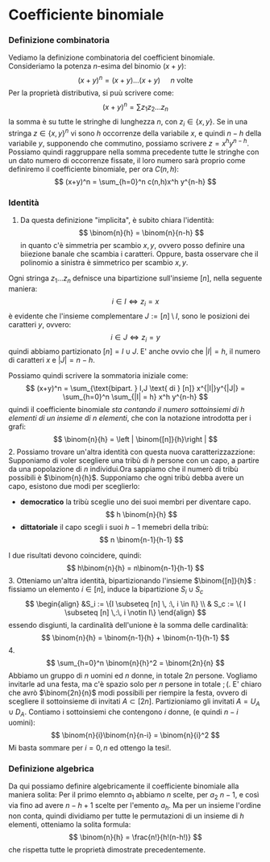 # Coefficiente binomiale
### Definizione combinatoria
Vediamo la definizione combinatoria del coefficient binomiale.
Consideriamo la potenza $n$-esima del binomio $(x+y)$:
$$
(x+y)^n = (x+y)\dots (x+y) \quad\text{ $n$ volte }
$$
Per la proprietà distributiva, si puù scrivere come:
$$
(x+y)^n = \sum z_1z_2\dots z_n
$$
la somma è su tutte le stringhe di lunghezza $n$, con $z_i \in \{x,y\}$. Se in una stringa $z \in \{x,y\}^n$ vi sono $h$ occorrenze della variabile $x$, e quindi $n-h$ della variabile $y$, supponendo che commutino, possiamo scrivere $z = x^h y^{n-h}$. Possiamo quindi raggruppare nella somma precedente tutte le stringhe con un dato numero di occorrenze fissate, il loro numero sarà proprio come definiremo il coefficiente binomiale, per ora $C(n,h)$:
$$
(x+y)^n = \sum_{h=0}^n c(n,h)x^h y^{n-h}
$$
### Identità
1. Da questa definizione "implicita", è subito chiara l'identità:
$$
\binom{n}{h} = \binom{n}{n-h}
$$
in quanto c'è simmetria per scambio $x,y$, ovvero posso definire una biiezione banale che scambia i caratteri. Oppure, basta osservare che il polinomio a sinistra è simmetrico per scambio $x,y$.

Ogni stringa $z_1\dots z_n$ defnisce una bipartizione sull'insieme $[n]$, nella seguente maniera:
$$
i \in I \iff z_i = x
$$
è evidente che l'insieme complementare $J := [n] \setminus I$, sono le posizioni dei caratteri $y$, ovvero:
$$
i \in J \iff z_i = y
$$
quindi abbiamo partizionato $[n] = I \cup J$. E' anche ovvio che $\vert I \vert = h$, il numero di caratteri $x$ e $|J| = n-h$.

Possiamo quindi scrivere la sommatoria iniziale come:
$$
(x+y)^n = \sum_{\text{bipart. } I,J \text{ di } [n]} x^{|I|}y^{|J|} = \sum_{h=0}^n \sum_{|I| = h} x^h y^{n-h}
$$
quindi il coefficiente binomiale _sta contando il numero sottoinsiemi di $h$ elementi di un insieme di $n$ elementi_, che con la notazione introdotta per i grafi:
$$
\binom{n}{h} = \left | \binom{[n]}{h}\right | 
$$
2. Possiamo trovare un'altra identità con questa nuova caratterizzazzione:
Supponiamo di voler scegliere una tribù di $h$ persone con un capo, a partire da una popolazione di $n$ individui.Ora sappiamo che il numerò di tribù possibili è $\binom{n}{h}$. 
Supponiamo che ogni tribù debba avere un capo, esistono due modi per sceglierlo:
- **democratico** la tribù sceglie uno dei suoi membri per diventare capo. 
$$
h \binom{n}{h}
$$
- **dittatoriale** il capo scegli i suoi $h-1$ memebri della tribù:
$$
n \binom{n-1}{h-1}
$$

I due risultati devono coincidere, quindi:
$$
h\binom{n}{h} = n\binom{n-1}{h-1}
$$
3. Otteniamo un'altra identità, bipartizionando l'insieme $\binom{[n]}{h}$ : fissiamo un elemento $i \in [n]$, induce la bipartizione $S_i \cup S_c$
$$
\begin{align}
&S_i := \{I \subseteq [n] \, :\, i \in I\} \\
& S_c := \{ I \subseteq [n] \,:\, i \notin I\}
\end{align}
$$
essendo disgiunti, la cardinalità dell'unione è la somma delle cardinalità:
$$
\binom{n}{h} = \binom{n-1}{h} + \binom{n-1}{h-1}
$$
4. 
$$
\sum_{h=0}^n \binom{n}{h}^2 = \binom{2n}{n}
$$
Abbiamo un gruppo di $n$ uomini ed $n$ donne, in totale $2n$ persone. Vogliamo invitarle ad una festa, ma c'è spazio solo per $n$ persone in totale $;($. 
E' chiaro che avrò $\binom{2n}{n}$ modi possibili per riempire la festa, ovvero di scegliere il sottoinsieme di invitati $A \subset [2n]$.
Partizioniamo gli invitati $A=U_A \cup D_A$. Contiamo i sottoinsiemi che contengono $i$ donne, (e quindi $n-i$ uomini):
$$
\binom{n}{i}\binom{n}{n-i} = \binom{n}{i}^2
$$
Mi basta sommare per $i = 0,n$ ed ottengo la tesi!.

### Definizione algebrica

Da qui possiamo definire algebricamente il coefficiente binomiale alla maniera solita: Per il primo elemnto $a_1$ abbiamo $n$ scelte, per $a_2$ $n-1$, e così via fino ad avere $n-h+1$ scelte per l'emento $a_h$. Ma per un insieme l'ordine non conta, quindi dividiamo per tutte le permutazioni di un insieme di $h$ elementi, otteniamo la solita formula:
$$
\binom{n}{h} = \frac{n!}{h!(n-h!)}
$$
che rispetta tutte le proprietà dimostrate precedentemente.



